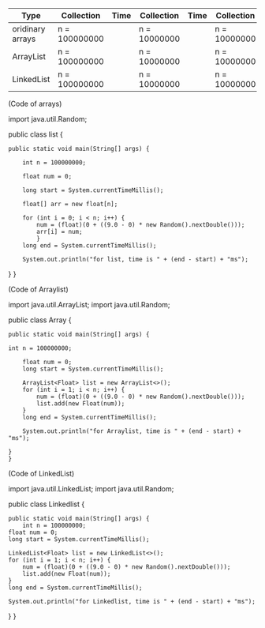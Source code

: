 | Type | Collection | Time | Collection | Time | Collection | Time |
| --- | --- | --- |--- | --- | --- |--- | 
| oridinary arrays | n = 100000000|  | n = 10000000 | | n = 10000000||
| ArrayList | n = 100000000 |  | n = 10000000 | | n = 10000000| |
| LinkedList | n = 100000000 |  | n = 10000000 | | n = 10000000| |


(Code of arrays)


import java.util.Random;

public class list {

	public static void main(String[] args) {
	
		int n = 100000000;
		
		float num = 0;
		
		long start = System.currentTimeMillis();
		
		float[] arr = new float[n];
		
		for (int i = 0; i < n; i++) {
			num = (float)(0 + ((9.0 - 0) * new Random().nextDouble()));
			arr[i] = num;
			}
		long end = System.currentTimeMillis();
		
	    System.out.println("for list, time is " + (end - start) + "ms");
}
}


(Code of Arraylist)

import java.util.ArrayList;
import java.util.Random;

public class Array {

	public static void main(String[] args) {
	
	int n = 100000000;

		float num = 0;
		long start = System.currentTimeMillis();
		
		ArrayList<Float> list = new ArrayList<>();
        for (int i = 1; i < n; i++) {
        	num = (float)(0 + ((9.0 - 0) * new Random().nextDouble()));
            list.add(new Float(num));
        }
        long end = System.currentTimeMillis();
    	
        System.out.println("for Arraylist, time is " + (end - start) + "ms");
	
	}
	}
  
  
(Code of LinkedList)

import java.util.LinkedList;
import java.util.Random;

public class Linkedlist {

	public static void main(String[] args) {
		int n = 100000000;
	float num = 0;
	long start = System.currentTimeMillis();
	
	LinkedList<Float> list = new LinkedList<>();
    for (int i = 1; i < n; i++) {
    	num = (float)(0 + ((9.0 - 0) * new Random().nextDouble()));
        list.add(new Float(num));
    }
    long end = System.currentTimeMillis();
	
    System.out.println("for Linkedlist, time is " + (end - start) + "ms");
}
}
